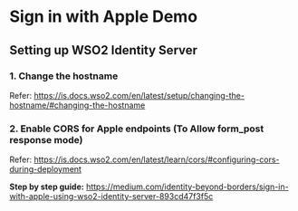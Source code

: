 # Sign in with Apple Demo


## Setting up WSO2 Identity Server

### 1. Change the hostname

Refer: https://is.docs.wso2.com/en/latest/setup/changing-the-hostname/#changing-the-hostname

### 2. Enable CORS for Apple endpoints (To Allow form_post response mode)

Refer: https://is.docs.wso2.com/en/latest/learn/cors/#configuring-cors-during-deployment



**Step by step guide:** https://medium.com/identity-beyond-borders/sign-in-with-apple-using-wso2-identity-server-893cd47f3f5c 
